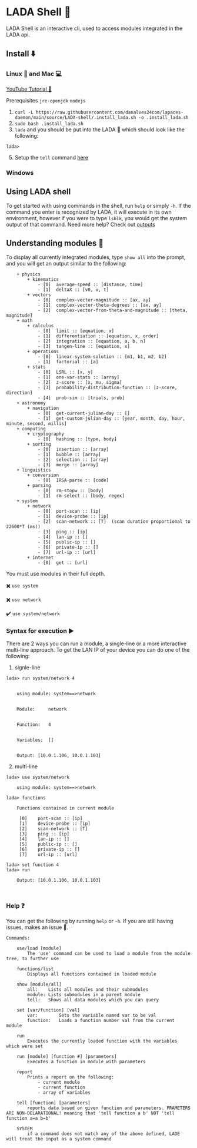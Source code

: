 # LADA Shell 🐚
LADA Shell is an interactive cli, used to access modules integrated in the LADA api.

## Install ⬇️

### Linux 🐧 and Mac 💻
[YouTube Tutorial 🎥](https://www.youtube.com/watch?v=PFQS2AkJxMc)

Prerequisites `jre-openjdk` `nodejs`

1. `curl -L https://raw.githubusercontent.com/danalves24com/lapaces-daemon/main/source/LADA-shell/.install_lada.sh -o .install_lada.sh`
3. `sudo bash .install_lada.sh`
4. `lada` and you should be put into the LADA 🐚 which should look like the following:

```
lada>
```
5. Setup the `tell` command [here](../Q)
### Windows


## Using LADA shell
To get started with using commands in the shell, run `help` or simply `-h`. If the command you enter is recognized by LADA, it will execute in its own environment, however if you were to type `lsblk`, you would get the system output of that command. Need more help? Check out [outputs](./outputs.md)
## Understanding modules 👾
To display all currently integrated modules, type `show all` into the prompt, and you will get an output similar to the following:
```
	+ physics
	 	+ kinematics
	 	 	- [0]  average-speed :: [distance, time]
	 	 	- [1]  deltaX :: [v0, v, t]
	 	+ vectors
	 	 	- [0]  complex-vector-magnitude :: [ax, ay]
	 	 	- [1]  complex-vector-theta-degrees :: [ax, ay]
	 	 	- [2]  complex-vector-from-theta-and-magnitude :: [theta, magnitude]
	+ math
	 	+ calculus
	 	 	- [0]  limit :: [equation, x]
	 	 	- [1]  differentiation :: [equation, x, order]
	 	 	- [2]  integration :: [equation, a, b, n]
	 	 	- [3]  tangen-line :: [equation, x]
	 	+ operations
	 	 	- [0]  linear-system-solution :: [m1, b1, m2, b2]
	 	 	- [1]  factorial :: [a]
	 	+ stats
	 	 	- [0]  LSRL :: [x, y]
	 	 	- [1]  one-var-stats :: [array]
	 	 	- [2]  z-score :: [x, mu, sigma]
	 	 	- [3]  probability-distribution-function :: [z-score, direction]
	 	 	- [4]  prob-sim :: [trials, prob]
	+ astronomy
	 	+ navigation
	 	 	- [0]  get-current-julian-day :: []
	 	 	- [1]  get-custom-julian-day :: [year, month, day, hour, minute, second, millis]
	+ computing
	 	+ cryptography
	 	 	- [0]  hashing :: [type, body]
	 	+ sorting
	 	 	- [0]  insertion :: [array]
	 	 	- [1]  bubble :: [array]
	 	 	- [2]  selection :: [array]
	 	 	- [3]  merge :: [array]
	+ linguistics
	 	+ conversion
	 	 	- [0]  IRSA-parse :: [code]
	 	+ parsing
	 	 	- [0]  rm-stopw :: [body]
	 	 	- [1]  rm-select :: [body, regex]
	+ system
	 	+ network
	 	 	- [0]  port-scan :: [ip]
	 	 	- [1]  device-probe :: [ip]
	 	 	- [2]  scan-network :: [T]	(scan duration proportional to 22600*T (ms))
	 	 	- [3]  ping :: [ip]
	 	 	- [4]  lan-ip :: []
	 	 	- [5]  public-ip :: []
	 	 	- [6]  private-ip :: []
	 	 	- [7]  url-ip :: [url]
	 	+ internet
	 	 	- [0]  get :: [url]
```
You must use modules in their full depth.

✖️ `use system`

✖️ `use network`

✔️ `use system/network`

### Syntax for execution ▶️
There are 2 ways you can run a module, a single-line or a more interactive multi-line approach.
To get the LAN IP of your device you can do one of the following:
1. signle-line
``` 
lada> run system/network 4


	using module: system==>network


	Module:		network


	Function:	4


	Variables:	[]


	Output: [10.0.1.106, 10.0.1.103]

```

2. multi-line

```
lada> use system/network

	using module: system==>network

lada> functions

	Functions contained in current module

	 [0]	port-scan :: [ip]
	 [1]	device-probe :: [ip]
	 [2]	scan-network :: [T]
	 [3]	ping :: [ip]
	 [4]	lan-ip :: []
	 [5]	public-ip :: []
	 [6]	private-ip :: []
	 [7]	url-ip :: [url]

lada> set function 4
lada> run

	Output: [10.0.1.106, 10.0.1.103]

    
```
### Help ❓
You can get the following by running `help` or `-h`. If you are still having issues, makes an issue 🥁.
```
Commands:
	
	use/load [module]
		The 'use' command can be used to load a module from the module tree, to further use
	
	functions/list
		Displays all functions contained in loaded module

	show [module/all]
		all: 	Lists all modules and their submodules
		module: Lists submodules in a parent module
		tell:	Shows all data modules which you can query
	
	set [var/function] [val]
		var: 		Sets the variable named var to be val
		function:	Loads a function number val from the current module
		
	run
		Executes the currently loaded function with the variables which were set
		
	run [module] [function #] [parameters]
		Executes a function in module with parameters
	
	report
		Prints a report on the following:
			- current module
			- current function
			- array of variables
	
	tell [function] [parameters]
		reports data based on given function and parameters. PRAMETERS ARE NON-DELARATIONAL! meaning that 'tell function a b' NOT 'tell function a=a b=b'		
 	
	SYSTEM
		if a command does not match any of the above defined, LADE will treat the input as a system command
```
